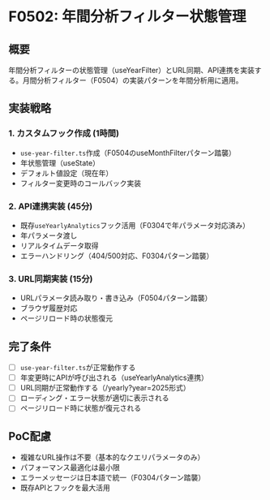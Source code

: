 # F0502: 年間分析フィルター状態管理

## 概要
年間分析フィルターの状態管理（useYearFilter）とURL同期、API連携を実装する。月間分析フィルター（F0504）の実装パターンを年間分析用に適用。

## 実装戦略

### 1. カスタムフック作成 (1時間)
- `use-year-filter.ts`作成（F0504のuseMonthFilterパターン踏襲）
- 年状態管理（useState）
- デフォルト値設定（現在年）
- フィルター変更時のコールバック実装

### 2. API連携実装 (45分)
- 既存`useYearlyAnalytics`フック活用（F0304で年パラメータ対応済み）
- 年パラメータ渡し
- リアルタイムデータ取得
- エラーハンドリング（404/500対応、F0304パターン踏襲）

### 3. URL同期実装 (15分)
- URLパラメータ読み取り・書き込み（F0504パターン踏襲）
- ブラウザ履歴対応
- ページリロード時の状態復元

## 完了条件
- [ ] `use-year-filter.ts`が正常動作する
- [ ] 年変更時にAPIが呼び出される（useYearlyAnalytics連携）
- [ ] URL同期が正常動作する（/yearly?year=2025形式）
- [ ] ローディング・エラー状態が適切に表示される
- [ ] ページリロード時に状態が復元される

## PoC配慮
- 複雑なURL操作は不要（基本的なクエリパラメータのみ）
- パフォーマンス最適化は最小限
- エラーメッセージは日本語で統一（F0304パターン踏襲）
- 既存APIとフックを最大活用